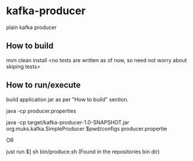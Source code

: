 # kafka-producer
plain kafka producer


## How to build
  mvn clean install <no tests are written as of now, so need not worry about skiping tests>

## How to run/execute
build application jar as per "How to build" section.

  java -cp <jar-file-path> <configs-dir-path> producer.properties

  java -cp target/kafka-producer-1.0-SNAPSHOT.jar org.muks.kafka.SimpleProducer $pwd/configs producer.propertie
  
  OR 
  
  just run $] sh bin/produce.sh (Found in the repositories bin dir)
